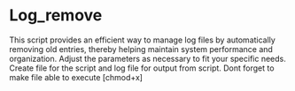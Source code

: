 # Log_remove
This script provides an efficient way to manage log files by automatically removing old entries, thereby helping maintain system performance and organization. 
Adjust the parameters as necessary to fit your specific needs. Create file for the script and log file for output from script.
Dont forget to make file able to execute [chmod+x]
